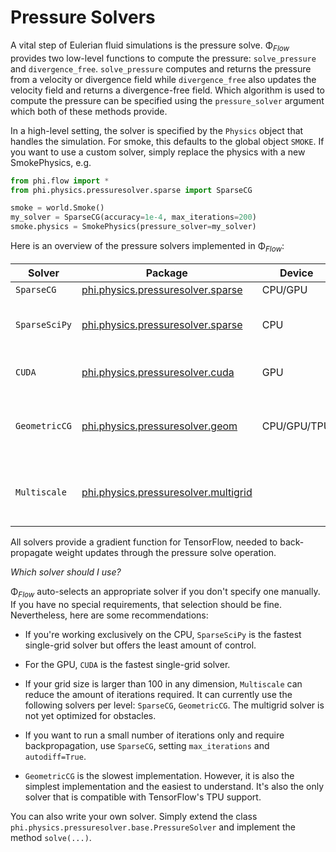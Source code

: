 # Pressure Solvers

A vital step of Eulerian fluid simulations is the pressure solve.
Φ<sub>*Flow*</sub> provides two low-level functions to compute the pressure: `solve_pressure` and `divergence_free`.
`solve_pressure` computes and returns the pressure from a velocity or divergence field while
`divergence_free` also updates the velocity field and returns a divergence-free field.
Which algorithm is used to compute the pressure can be specified using the `pressure_solver` argument which
both of these methods provide.

In a high-level setting, the solver is specified by the `Physics` object that handles the simulation.
For smoke, this defaults to the global object `SMOKE`.
If you want to use a custom solver, simply replace the physics with a new SmokePhysics, e.g.

```python
from phi.flow import *
from phi.physics.pressuresolver.sparse import SparseCG

smoke = world.Smoke()
my_solver = SparseCG(accuracy=1e-4, max_iterations=200)
smoke.physics = SmokePhysics(pressure_solver=my_solver)
```

Here is an overview of the pressure solvers implemented in Φ<sub>*Flow*</sub>:

| Solver        | Package                                             | Device       | Dependencies    | Status                                             |
| --------------|-----------------------------------------------------|--------------|-----------------|----------------------------------------------------|
| `SparseCG`    | [phi.physics.pressuresolver.sparse](../phi/physics/pressuresolver/sparse.py)        | CPU/GPU      | SciPy           | Stable                                             |
| `SparseSciPy` | [phi.physics.pressuresolver.sparse](../phi/physics/pressuresolver/sparse.py)        | CPU          | SciPy           | Stable, no control over accuracy, no loop counter  |
| `CUDA`        | [phi.physics.pressuresolver.cuda](../phi/physics/pressuresolver/cuda.py)            | GPU          | TensorFlow      | Stable, no support for initial guess               |
| `GeometricCG` | [phi.physics.pressuresolver.geom](../phi/physics/pressuresolver/geom.py)            | CPU/GPU/TPU  |                 | Stable, limited boundary condition support         |
| `Multiscale`  | [phi.physics.pressuresolver.multigrid](../phi/physics/pressuresolver/multiscale.py) |              |                 | Stable, best performance in absence of boundaries  |

All solvers provide a gradient function for TensorFlow, needed to back-propagate weight updates through the pressure solve operation.

*Which solver should I use?*

Φ<sub>*Flow*</sub> auto-selects an appropriate solver if you don't specify one manually.
If you have no special requirements, that selection should be fine.
Nevertheless, here are some recommendations:

- If you're working exclusively on the CPU, `SparseSciPy` is the fastest single-grid solver but offers the least amount of control.

- For the GPU, `CUDA` is the fastest single-grid solver.

- If your grid size is larger than 100 in any dimension, `Multiscale` can reduce the amount of iterations required.
It can currently use the following solvers per level: `SparseCG`, `GeometricCG`.
The multigrid solver is not yet optimized for obstacles.

- If you want to run a small number of iterations only and require backpropagation, use `SparseCG`, setting `max_iterations` and `autodiff=True`.

- `GeometricCG` is the slowest implementation.
However, it is also the simplest implementation and the easiest to understand.
It's also the only solver that is compatible with TensorFlow's TPU support.

You can also write your own solver.
Simply extend the class `phi.physics.pressuresolver.base.PressureSolver` and implement the method `solve(...)`.
